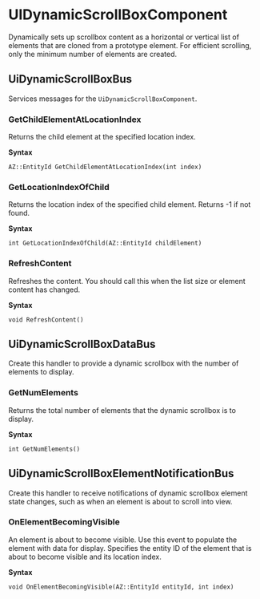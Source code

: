 # UIDynamicScrollBoxComponent<a name="lua-scripting-ces-api-ui-uidynamicscrollboxcomponent"></a>

Dynamically sets up scrollbox content as a horizontal or vertical list of elements that are cloned from a prototype element\. For efficient scrolling, only the minimum number of elements are created\.

## UiDynamicScrollBoxBus<a name="lua-scripting-ces-api-ui-uidynamicscrollboxcomponent-uidynamicscrollboxbus"></a>

Services messages for the `UiDynamicScrollBoxComponent`\.

### GetChildElementAtLocationIndex<a name="lua-scripting-ces-api-ui-uidynamicscrollboxcomponent-uidynamicscrollboxbus-getchildelementatlocationindex"></a>

Returns the child element at the specified location index\.

**Syntax**

```
AZ::EntityId GetChildElementAtLocationIndex(int index) 
```

### GetLocationIndexOfChild<a name="lua-scripting-ces-api-ui-uidynamicscrollboxcomponent-uidynamicscrollboxbus-getlocationindexofchild"></a>

Returns the location index of the specified child element\. Returns \-1 if not found\.

**Syntax**

```
int GetLocationIndexOfChild(AZ::EntityId childElement) 
```

### RefreshContent<a name="lua-scripting-ces-api-ui-uidynamicscrollboxcomponent-uidynamicscrollboxbus-refreshcontent"></a>

Refreshes the content\. You should call this when the list size or element content has changed\.

**Syntax**

```
void RefreshContent()
```

## UiDynamicScrollBoxDataBus<a name="lua-scripting-ces-api-ui-uidynamicscrollboxcomponent-uidynamicscrollboxdatabus"></a>

Create this handler to provide a dynamic scrollbox with the number of elements to display\.

### GetNumElements<a name="lua-scripting-ces-api-ui-uidynamicscrollboxcomponent-uidynamicscrollboxdatabus-getnumelements"></a>

Returns the total number of elements that the dynamic scrollbox is to display\.

**Syntax**

```
int GetNumElements()
```

## UiDynamicScrollBoxElementNotificationBus<a name="lua-scripting-ces-api-ui-uidynamicscrollboxcomponent-luauidynamicscrollboxelementnotificationbus"></a>

Create this handler to receive notifications of dynamic scrollbox element state changes, such as when an element is about to scroll into view\.

### OnElementBecomingVisible<a name="lua-scripting-ces-api-ui-uidynamicscrollboxcomponent-luauidynamicscrollboxelementnotificationbus-onelementbecomingvisible"></a>

An element is about to become visible\. Use this event to populate the element with data for display\. Specifies the entity ID of the element that is about to become visible and its location index\.

**Syntax**

```
void OnElementBecomingVisible(AZ::EntityId entityId, int index)
```